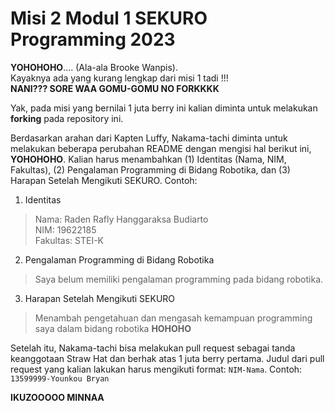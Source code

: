 # Misi 2 Modul 1 SEKURO Programming 2023
**YOHOHOHO**.... (Ala-ala Brooke Wanpis). <br>
Kayaknya ada yang kurang lengkap dari misi 1 tadi !!! <br>
**NANI??? SORE WAA GOMU-GOMU NO FORKKKK** <br>

Yak, pada misi yang bernilai 1 juta berry ini kalian diminta untuk melakukan **forking** pada repository ini.

Berdasarkan arahan dari Kapten Luffy, Nakama-tachi diminta untuk melakukan beberapa perubahan README dengan mengisi hal berikut ini, **YOHOHOHO**. Kalian harus menambahkan (1) Identitas (Nama, NIM, Fakultas), (2) Pengalaman Programming di Bidang Robotika, dan (3) Harapan Setelah Mengikuti SEKURO. Contoh:
1. Identitas
  > Nama: Raden Rafly Hanggaraksa Budiarto <br>
   NIM: 19622185 <br>
  Fakultas: STEI-K
  
2. Pengalaman Programming di Bidang Robotika<br>
  > Saya belum memiliki pengalaman programming pada bidang robotika.
 
3. Harapan Setelah Mengikuti SEKURO<br>
  > Menambah pengetahuan dan mengasah kemampuan programming saya dalam bidang robotika **HOHOHO**

Setelah itu, Nakama-tachi bisa melakukan pull request sebagai tanda keanggotaan Straw Hat dan berhak atas 1 juta berry pertama. Judul dari pull request yang kalian lakukan harus mengikuti format: `NIM-Nama`. Contoh: `13599999-Younkou Bryan`

**IKUZOOOOO MINNAA**
